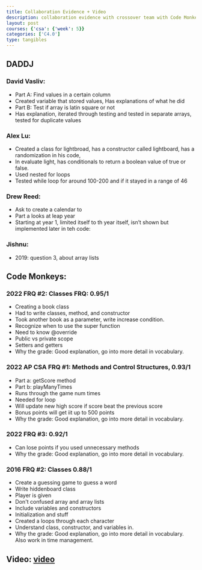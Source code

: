 ```yaml
---
title: Collaboration Evidence + Video
description: collaboration evidence with crossover team with Code Monkeys, 30 second video about how I solved the FRQ
layout: post
courses: {'csa': {'week': 5}}
categories: ['C4.0']
type: tangibles
---
```


## DADDJ

### David Vasliv: 
- Part A: Find values in a certain column
- Created variable that stored values, Has explanations of what he did
- Part B: Test if array is latin square or not 
- Has explanation, iterated through testing and tested in separate arrays, tested for duplicate values

### Alex Lu:
- Created a class for lightbroad, has a constructor called lightboard, has a randomization in his code, 
- In evaluate light, has conditionals to return a boolean value of true or false. 
- Used nested for loops
- Tested while loop for around 100-200 and if it stayed in a range of 46

### Drew Reed:
- Ask to create a calendar to 
- Part a looks at leap year
- Starting at year 1, limited itself to th year itself, isn’t shown but implemented later in teh code:

### Jishnu:
- 2019: question 3, about array lists

## Code Monkeys:
### 2022 FRQ #2: Classes FRQ: 0.95/1
- Creating a book class
- Had to write classes, method, and constructor
- Took another book as a parameter, write increase condition.
- Recognize when to use the super function
- Need to know @override 
- Public vs private scope
- Setters and getters
- Why the grade: Good explanation, go into more detail in vocabulary. 

### 2022 AP CSA FRQ #1: Methods and Control Structures, 0.93/1
- Part a: getScore method
- Part b: playManyTimes
- Runs through the game num times
- Needed for loop
- Will update new high score if score beat the previous score
- Bonus points will get iit up to 500 points
- Why the grade: Good explanation, go into more detail in vocabulary.

### 2022 FRQ #3: 0.92/1
- Can lose points if you used unnecessary methods 
- Why the grade: Good explanation, go into more detail in vocabulary.

### 2016 FRQ #2: Classes 0.88/1
- Create a guessing game to guess a word
- Write hiddenboard class
- Player is given 
- Don't confused array and array lists
- Include variables and constructors
- Initialization and stuff
- Created a loops through each character
- Understand class, constructor, and variables in.
- Why the grade: Good explanation, go into more detail in vocabulary. Also work in time management.


## Video: [video](https://youtu.be/ISbrmXcqU8s)
